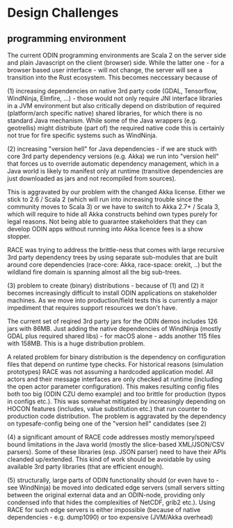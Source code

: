 # Design Challenges

## programming environment

The current ODIN programming environments are Scala 2 on the server side and plain Javascript on the client (browser) side. While the latter one - for a browser based user interface - will not change, the server will see a transition into the Rust ecosystem. This becomes neccessary because of

(1) increasing dependencies on native 3rd party code (GDAL, Tensorflow, WindNinja, Elmfire, ...) - those would not only require JNI interface libraries in a JVM environment but also critically depend on distribution of required (platform/arch specific native) shared libraries, for which there is no standard Java mechanism. While some of the Java wrappers (e.g. geotrellis) might distribute (part of) the required native code this is certainly not true for fire specific systems such as WindNinja.

(2) increasing "version hell" for Java dependencies - if we are stuck with core 3rd party dependency versions (e.g. Akka) we run into "version hell" that forces us to override automatic dependency management, which in a Java world is likely to manifest only at runtime (transitive dependencies are just downloaded as jars and not recompiled from sources). 

This is aggravated by our problem with the changed Akka license. Either we stick to 2.6 / Scala 2 (which will run into increasing trouble since the community moves to Scala 3) or we have to switch to Akka 2.7+ / Scala 3, which will require to hide all Akka constructs behind own types purely for legal reasons. Not being able to guarantee stakeholders that they can develop ODIN apps without running into Akka licence fees is a show stopper.

RACE was trying to address the brittle-ness that comes with large recursive 3rd party dependency trees by using separate sub-modules that are built around core dependencies (race-core: Akka, race-space: orekit, ..) but the wildland fire domain is spanning almost all the big sub-trees.

(3) problem to create (binary) distributions - because of (1) and (2) it becomes increasingly difficult to install ODIN applications on stakeholder machines. As we move into production/field tests this is currently a major impediment that requires support resources we don't have.

The current set of reqired 3rd party jars for the ODIN demos includes 126 jars with 86MB. Just adding the native dependencies of WindNinja (mostly GDAL plus required shared libs) - for macOS alone - adds another 115 files with 158MB. This is a huge distribution problem. 

A related problem for binary distribution is the dependency on configuration files that depend on runtime type checks. For historical reasons (simulation prototypes) RACE was not assuming a hardcoded application model. All actors and their message interfaces are only checked at runtime (including the open actor parameter configuration). This makes resulting config files both too big (ODIN CZU demo example) and too brittle for production (typos in configs etc.). This was somewhat mitigated by increasingly depending on HOCON features (includes, value substitution etc.) that run counter to production code distribution. The problem is aggravated by the dependency on typesafe-config being one of the "version hell" candidates (see 2) 

(4) a significant amount of RACE code addresses mostly memory/speed bound limitations in the Java world (mostly the slice-based XML/JSON/CSV parsers). Some of these libraries (esp. JSON parser) need to have their APIs cleanded up/extended. This kind of work should be avoidable by using available 3rd party libraries (that are efficient enough). 

(5) structurally, large parts of ODIN functionality should (or even have to - see WindNinja) be moved into dedicated edge servers (small servers sitting between the original external data and an ODIN-node, providing only condensed info that hides the complexities of NetCDF, grib2 etc.). Using RACE for such edge servers is either impossible (because of native dependencies - e.g. dump1090) or too expensive (JVM/Akka overhead) 

